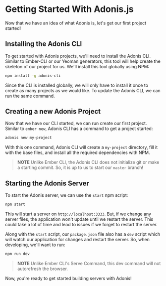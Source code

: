 # Getting Started With Adonis.js

Now that we have an idea of what Adonis is, let's get our first project started!

## Installing the Adonis CLI

To get started with Adonis projects, we'll need to install the Adonis CLI.
Similar to Ember-CLI or our Yeoman generators, this tool will help create the skeleton of our project for us.
We'll install this tool globally using NPM:

```bash
npm install -g adonis-cli
```

Since the CLI is installed globally, we will only have to install it once to create as many projects as we would like.
To update the Adonis CLI, we can run the same command.

## Creating a new Adonis Project

Now that we have our CLI started, we can run create our first project.
Similar to `ember new`, Adonis CLI has a command to get a project started:

```bash
adonis new my-project
```

With this one command, Adonis CLI will create a `my-project` directory, fill it with the base files, and install all the required dependencies with NPM.

> **NOTE** Unlike Ember CLI, the Adonis CLI does not initialize git or make a starting commit.
So, it is up to us to start our `master` branch!

## Starting the Adonis Server

To start the Adonis server, we can use the `start` npm script:

```bash
npm start
```

This will start a server on `http://localhost:3333`.
But, if we change any server files, the application won't update until we restart the server.
This could take a lot of time and lead to issues if we forget to restart the server.

Along with the `start` script, our `package.json` file also has a `dev` script which will watch our application for changes and restart the server.
So, when developing, we'll want to run:

```bash
npm run dev
```

> **NOTE** Unlike Ember CLI's Serve Command, this dev command will not autorefresh the browser.

Now, you're ready to get started building servers with Adonis!

